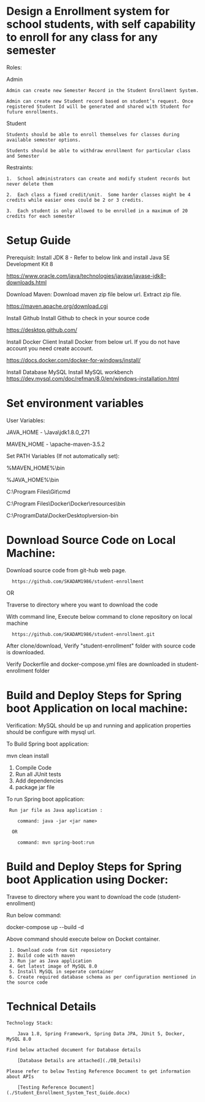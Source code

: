 # Design a Enrollment system for school students, with self capability to enroll for any class for any semester 

Roles:

Admin

    Admin can create new Semester Record in the Student Enrollment System.
  
    Admin can create new Student record based on student’s request. Once registered Student Id will be generated and shared with Student for future enrollments.
  
Student

    Students should be able to enroll themselves for classes during available semester options.
  
    Students should be able to withdraw enrollment for particular class and Semester
  
Restraints:

    1.	School administrators can create and modify student records but never delete them
  
    2.	Each class a fixed credit/unit.  Some harder classes might be 4 credits while easier ones could be 2 or 3 credits.
  
    3.	Each student is only allowed to be enrolled in a maximum of 20 credits for each semester
  

# Setup Guide

Prerequisit:
  Install JDK 8 - Refer to below link and install Java SE Development Kit 8
  
  https://www.oracle.com/java/technologies/javase/javase-jdk8-downloads.html
  
Download Maven:
  Download maven zip file below url. Extract zip file.
  
  https://maven.apache.org/download.cgi

Install Github
  Install Github to check in your source code
  
  https://desktop.github.com/

Install Docker Client
  Install Docker from below url. If you do not have account you need create account.
  
  https://docs.docker.com/docker-for-windows/install/
  
Install Database MySQL
  Install MySQL workbench
  https://dev.mysql.com/doc/refman/8.0/en/windows-installation.html
  

# Set environment variables

User Variables:

JAVA_HOME - <Your directory structure>\Java\jdk1.8.0_271
  
MAVEN_HOME - <Your directory structure>\apache-maven-3.5.2

Set PATH Variables (If not automatically set):

%MAVEN_HOME%\bin

%JAVA_HOME%\bin

C:\Program Files\Git\cmd

C:\Program Files\Docker\Docker\resources\bin

C:\ProgramData\DockerDesktop\version-bin

# Download Source Code on Local Machine:

Download source code from git-hub web page.

      https://github.com/SKADAM1986/student-enrollment

OR

Traverse to directory where you want to download the code

With command line, Execute below command to clone repository on local machine

      https://github.com/SKADAM1986/student-enrollment.git

After clone/download, Verify "student-enrollment" folder with source code is downloaded.

Verify Dockerfile and docker-compose.yml files are downloaded in student-enrollment folder


# Build and Deploy Steps for Spring boot Application on local machine:

Verification: MySQL should be up and running and application properties should be configure with mysql url.

To Build Spring boot application:

mvn clean install

1. Compile Code
2. Run all JUnit tests
3. Add dependencies
4. package jar file

To run Spring boot application:

     Run jar file as Java application :
     
        command: java -jar <jar name>
        
      OR
      
        command: mvn spring-boot:run

# Build and Deploy Steps for Spring boot Application using Docker:

Travese to directory where you want to download the code (student-enrollment)
  
  Run below command:
  
  docker-compose up --build -d
  
  Above command should execute below on Docket container.
  
     1. Download code from Git reposiotory
     2. Build code with maven
     3. Run jar as Java application
     4. Get latest image of MySQL 8.0
     5. Install MySQL in seperate container
     6. Create required database schema as per configuration mentioned in the source code
     
# Technical Details

    Technology Stack:

        Java 1.8, Spring Framework, Spring Data JPA, JUnit 5, Docker, MySQL 8.0

    Find below attached document for Database details

        [Database Details are attached](./DB_Details)

    Please refer to below Testing Reference Document to get information about APIs

        [Testing Reference Document](./Student_Enrollment_System_Test_Guide.docx)

